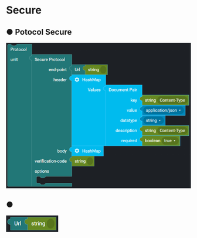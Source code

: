 # Secure

## ● Potocol Secure

![](../../../.gitbook/assets/image%20%28122%29.png)

## ●

![](../../../.gitbook/assets/image%20%2849%29.png)


